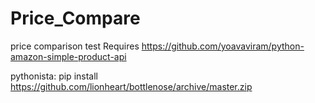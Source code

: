 # Price_Compare
price comparison test
Requires https://github.com/yoavaviram/python-amazon-simple-product-api

pythonista: pip install https://github.com/lionheart/bottlenose/archive/master.zip
